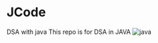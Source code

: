 # JCode
DSA with java
This repo is for DSA in JAVA
![java](https://user-images.githubusercontent.com/71118230/154329670-56b5e62c-b48e-463b-a278-ce30f3d9045d.png)
